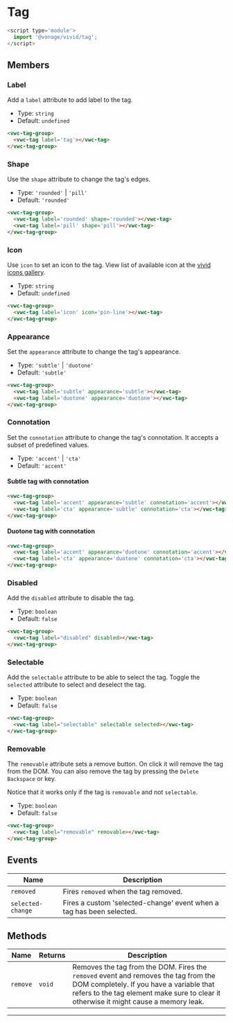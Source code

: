 # Tag

```js
<script type='module'>
  import '@vonage/vivid/tag';
</script>
```

## Members

### Label

Add a `label` attribute to add label to the tag.

- Type: `string`
- Default: `undefined`

```html preview
<vwc-tag-group>
  <vwc-tag label='tag'></vwc-tag>
</vwc-tag-group>
```


### Shape

Use the `shape` attribute to change the tag's edges.

- Type: `'rounded'` | `'pill'`
- Default: `'rounded'`

```html preview
<vwc-tag-group>
  <vwc-tag label='rounded' shape='rounded'></vwc-tag>
  <vwc-tag label='pill' shape='pill'></vwc-tag>
</vwc-tag-group>
```

### Icon

Use `icon` to set an icon to the tag.
View list of available icon at the [vivid icons gallery](../../icons/icons-gallery).

- Type: `string`
- Default: `undefined`

```html preview
<vwc-tag-group>
  <vwc-tag label='icon' icon='pin-line'></vwc-tag>
</vwc-tag-group>
```

### Appearance

Set the `appearance` attribute to change the tag's appearance.

- Type: `'subtle'` | `'duotone'`
- Default: `'subtle'`

```html preview
<vwc-tag-group>
  <vwc-tag label='subtle' appearance='subtle'></vwc-tag>
  <vwc-tag label='duotone' appearance='duotone'></vwc-tag>
</vwc-tag-group>
```

### Connotation

Set the `connotation` attribute to change the tag's connotation.
It accepts a subset of predefined values.

- Type: `'accent'` | `'cta'`
- Default: `'accent'`

#### Subtle tag with connotation

```html preview
<vwc-tag-group>
  <vwc-tag label='accent' appearance='subtle' connotation='accent'></vwc-tag>
  <vwc-tag label='cta' appearance='subtle' connotation='cta'></vwc-tag>
</vwc-tag-group>
```

#### Duotone tag with connotation

```html preview
<vwc-tag-group>
  <vwc-tag label='accent' appearance='duotone' connotation='accent'></vwc-tag>
  <vwc-tag label='cta' appearance='duotone' connotation='cta'></vwc-tag>
</vwc-tag-group>
```

### Disabled

Add the `disabled` attribute to disable the tag.

- Type: `boolean`
- Default: `false`

```html preview
<vwc-tag-group>
  <vwc-tag label="disabled" disabled></vwc-tag>
</vwc-tag-group>
```

### Selectable

Add the `selectable` attribute to be able to select the tag.
Toggle the `selected` attribute to select and deselect the tag.

- Type: `boolean`
- Default: `false`

```html preview
<vwc-tag-group>
  <vwc-tag label="selectable" selectable selected></vwc-tag>
</vwc-tag-group>
```

### Removable

The `removable` attribute sets a remove button. On click it will remove the tag from the DOM.
You can also remove the tag by pressing the `Delete` `Backspace` or  key.

Notice that it works only if the tag is `removable` and not `selectable`.

- Type: `boolean`
- Default: `false`

```html preview
<vwc-tag-group>
  <vwc-tag label="removable" removable></vwc-tag>
</vwc-tag-group>
```

## Events

<vwc-elevation>

| Name              | Description                                                          |
| ----------------- | -------------------------------------------------------------------- |
| `removed`         | Fires `removed` when the tag removed.                                |
| `selected-change` | Fires a custom 'selected-change' event when a tag has been selected. |

</vwc-elevation>

## Methods

<vwc-elevation>

| Name     | Returns | Description                                                                                                                                                                                                                |
| -------- | ------- | -------------------------------------------------------------------------------------------------------------------------------------------------------------------------------------------------------------------------- |
| `remove` | `void`  | Removes the tag from the DOM.  Fires the `removed` event and removes the tag from the DOM completely.  If you have a variable that refers to the tag element make sure to clear it otherwise it might cause a memory leak. |

</vwc-elevation>

---